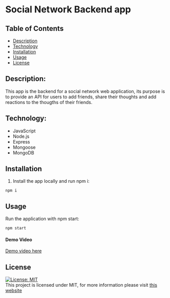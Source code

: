 # Social Network Backend app

## Table of Contents

- [Description](#description)
- [Technology](#technology)
- [Installation](#installation)
- [Usage](#usage)
- [License](#license)

## Description:

This app is the backend for a social network web application, its purpose is to provide an API for users to add friends, share their thoughts and add reactions to the thougths of their friends.

## Technology:

- JavaScript
- Node.js
- Express
- Mongoose
- MongoDB

## Installation

1. Install the app locally and run npm i:

```
npm i
```

## Usage

Run the application with npm start:

```
npm start
```

#### Demo Video

[Demo video here](https://drive.google.com/file/d/1DqmGC62yk-CJIKKOHD5sWTWZmI1Yvw3v/view)


## License

[![License: MIT](https://img.shields.io/badge/License-MIT-yellow.svg)](https://opensource.org/licenses/MIT) <br>
This project is licensed under MIT, for more information please visit [this website](https://opensource.org/licenses/MIT)
